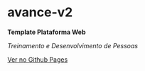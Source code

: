 # avance-v2

**Template Plataforma Web**

 *Treinamento e Desenvolvimento de Pessoas*
 
 [Ver no Github Pages](https://savilasaraiva.github.io/avance-v2/)
